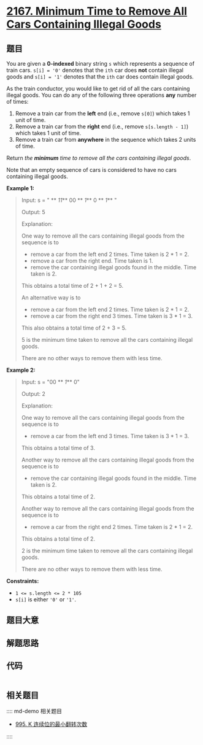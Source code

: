 # [2167. Minimum Time to Remove All Cars Containing Illegal Goods](https://leetcode.com/problems/minimum-time-to-remove-all-cars-containing-illegal-goods/)

## 题目

You are given a **0-indexed** binary string `s` which represents a sequence of
train cars. `s[i] = '0'` denotes that the `ith` car does **not** contain
illegal goods and `s[i] = '1'` denotes that the `ith` car does contain illegal
goods.

As the train conductor, you would like to get rid of all the cars containing
illegal goods. You can do any of the following three operations **any** number
of times:

  1. Remove a train car from the **left** end (i.e., remove `s[0]`) which takes 1 unit of time.
  2. Remove a train car from the **right** end (i.e., remove `s[s.length - 1]`) which takes 1 unit of time.
  3. Remove a train car from **anywhere** in the sequence which takes 2 units of time.

Return _the **minimum** time to remove all the cars containing illegal goods_.

Note that an empty sequence of cars is considered to have no cars containing
illegal goods.



**Example 1:**

> Input: s = " ** _11_** 00 ** _1_** 0 ** _1_** "
> 
> Output: 5
> 
> Explanation: 
> 
> One way to remove all the cars containing illegal goods from the sequence is to
> - remove a car from the left end 2 times. Time taken is 2 * 1 = 2.
> - remove a car from the right end. Time taken is 1.
> - remove the car containing illegal goods found in the middle. Time taken is 2.
> 
> This obtains a total time of 2 + 1 + 2 = 5. 
> 
> 
> 
> An alternative way is to
> - remove a car from the left end 2 times. Time taken is 2 * 1 = 2.
> - remove a car from the right end 3 times. Time taken is 3 * 1 = 3.
> 
> This also obtains a total time of 2 + 3 = 5.
> 
> 
> 
> 5 is the minimum time taken to remove all the cars containing illegal goods. 
> 
> There are no other ways to remove them with less time.

**Example 2:**

> Input: s = "00 ** _1_** 0"
> 
> Output: 2
> 
> Explanation:
> 
> One way to remove all the cars containing illegal goods from the sequence is to
> - remove a car from the left end 3 times. Time taken is 3 * 1 = 3.
> 
> This obtains a total time of 3.
> 
> 
> 
> Another way to remove all the cars containing illegal goods from the sequence is to
> - remove the car containing illegal goods found in the middle. Time taken is 2.
> 
> This obtains a total time of 2.
> 
> 
> 
> Another way to remove all the cars containing illegal goods from the sequence is to 
> - remove a car from the right end 2 times. Time taken is 2 * 1 = 2. 
> 
> This obtains a total time of 2.
> 
> 
> 
> 2 is the minimum time taken to remove all the cars containing illegal goods. 
> 
> There are no other ways to remove them with less time.



**Constraints:**

  * `1 <= s.length <= 2 * 105`
  * `s[i]` is either `'0'` or `'1'`.


## 题目大意

## 解题思路

## 代码

```javascript

```

## 相关题目

:::: md-demo 相关题目
- [995. K 连续位的最小翻转次数](https://leetcode.com/problems/minimum-number-of-k-consecutive-bit-flips)

::::
